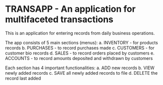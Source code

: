 # TRANSAPP - An application for multifaceted transactions

This is an application for entering records from daily business operations. 

The app consists of 5 main sections (menus): 
a. INVENTORY - for products records
b. PURCHASES - to record purchases made
c. CUSTOMERS - for customer bio records
d. SALES - to record orders placed by customers
e. ACCOUNTS - to record amounts deposited and withdrawn by customers

Each section has 4 important functionalities:
a. ADD new records
b. VIEW newly added records
c. SAVE all newly added records to file
d. DELETE the record last added
